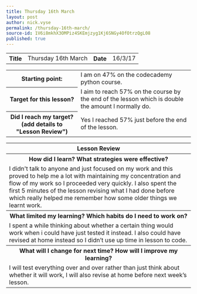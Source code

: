 ```yaml
---
title: Thursday 16th March
layout: post
author: nick.vyse
permalink: /thursday-16th-march/
source-id: 1V6i8mkhX3OMPiz4SKEmjzyg1Kj6SNGy4OfOtrzQgL08
published: true
---
```

<table>
  <tr>
    <th>Title</th>
    <td>Thursday 16th March</td>
    <th>Date</th>
    <td>16/3/17</td>
  </tr>
</table>


<table>
  <tr>
    <th>Starting point:</th>
    <td>I am on 47% on the codecademy python course.</td>
  </tr>
  <tr>
    <th>Target for this lesson?</th>
    <td>I aim to reach 57% on the course by the end of the lesson which is double the amount I normally do.</td>
  </tr>
  <tr>
    <th>Did I reach my target? 
(add details to "Lesson Review")</th>
    <td>Yes I reached 57% just before the end of the lesson.</td>
  </tr>
</table>


<table>
  <tr>
    <th>Lesson Review</th>
  </tr>
  <tr>
    <th>How did I learn? What strategies were effective? </th>
  </tr>
  <tr>
    <td>I didn't talk to anyone and just focused on my work and this proved to help me a lot with maintaining my concentration and flow of my work so I proceeded very quickly. I also spent the first 5 minutes of the lesson revising what I had done before which really helped me remember how some older things we learnt work.</td>
  </tr>
  <tr>
    <th>What limited my learning? Which habits do I need to work on? </th>
  </tr>
  <tr>
    <td>I spent a while thinking about whether a certain thing would work when i could have just tested it instead. I also could have revised at home instead so I didn’t use up time in lesson to code.</td>
  </tr>
  <tr>
    <th>What will I change for next time? How will I improve my learning?</th>
  </tr>
  <tr>
    <td>I will test everything over and over rather than just think about whether it will work, I will also revise at home before next week’s lesson.</td>
  </tr>
</table>


